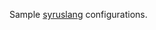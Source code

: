 Sample [syruslang](http://syrus.digitalcomtech.com/syrdocs/syrus4/develop/syruslang.html#intro) configurations.